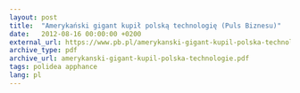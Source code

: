 ```yaml
---
layout: post
title:  "Amerykański gigant kupił polską technologię (Puls Biznesu)"
date:   2012-08-16 00:00:00 +0200
external_url: https://www.pb.pl/amerykanski-gigant-kupil-polska-technologie-680291
archive_type: pdf
archive_url: amerykanski-gigant-kupil-polska-technologie.pdf
tags: polidea apphance
lang: pl
---
```

